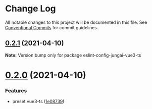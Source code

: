 # Change Log

All notable changes to this project will be documented in this file.
See [Conventional Commits](https://conventionalcommits.org) for commit guidelines.

## [0.2.1](https://github.com/jungai/eslint-config/compare/v0.2.0...v0.2.1) (2021-04-10)

**Note:** Version bump only for package eslint-config-jungai-vue3-ts





# [0.2.0](https://github.com/jungai/eslint-config/compare/v0.1.2...v0.2.0) (2021-04-10)


### Features

* preset vue3-ts ([1e08739](https://github.com/jungai/eslint-config/commit/1e087394ef321b3b52d2d3c7a21b1f9557c6c175))
